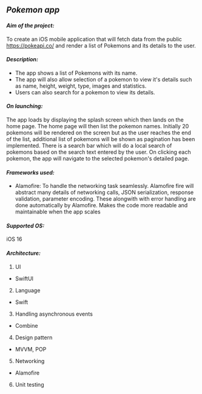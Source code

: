 ## *Pokemon app*

#### *Aim of the project:*
To create an iOS mobile application that will fetch data from the public https://pokeapi.co/ and render a list of Pokemons and its details to the user. 

#### *Description:*
- The app shows a list of Pokemons with its name. 
- The app will also allow selection of a pokemon to view it's details such as name, height, weight, type, images and statistics. 
- Users can also search for a pokemon to view its details. 


#### *On launching:*
The app loads by displaying the splash screen which then lands on the home page. The home page will then list the pokemon names. 
Initially 20 pokemons will be rendered on the screen but as the user reaches the end of the list, additional list of pokemons will be shown as pagination has been implemented.
There is a search bar which will do a local search of pokemons based on the search text entered by the user. On clicking each pokemon, the app will navigate to the selected pokemon's detailed page.

#### *Frameworks used:*
- Alamofire: To handle the networking task seamlessly. Alamofire fire will abstract many details of networking calls, JSON serialization, response validation, parameter encoding. These alongwith with error handling are done automatically by Alamofire. Makes the code more readable and maintainable when the app scales

#### *Supported OS:*
iOS 16

#### *Architecture:*
1. UI
- SwiftUI
2. Language
- Swift
3. Handling asynchronous events
- Combine 
4. Design pattern
- MVVM, POP
5. Networking
- Alamofire
6. Unit testing
